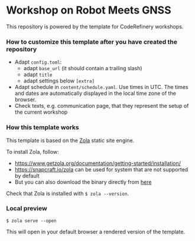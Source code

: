 # Workshop on Robot Meets GNSS

This repository is powered by the template for CodeRefinery workshops.


### How to customize this template after you have created the repository

- Adapt `config.toml`:
  - adapt `base_url` (it should contain a trailing slash)
  - adapt `title`
  - adapt settings below `[extra]`
- Adapt schedule in `content/schedule.yaml`. Use times in UTC. The times and
  dates are automatically displayed in the local time zone of the browser.
- Check texts, e.g. communication page, that they represent the setup of the current workshop


### How this template works

This template is based on the [Zola](https://www.getzola.org/) static site engine.

To install Zola, follow:
- https://www.getzola.org/documentation/getting-started/installation/
- https://snapcraft.io/zola can be used for system that are not supported by default
- But you can also download the binary directly from [here](https://github.com/getzola/zola/releases)

Check that Zola is installed with `$ zola --version`.


### Local preview

```
$ zola serve --open
```
This will open in your default browser a rendered version of the template.
